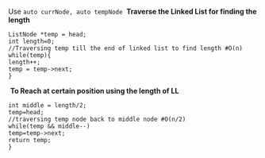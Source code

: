 Use
`auto currNode,
auto tempNode`
​
**Traverse the Linked List for finding the length**
```
ListNode *temp = head;
int length=0;
//Traversing temp till the end of linked list to find length #O(n)
while(temp){
length++;
temp = temp->next;
}
```
​
**To Reach at certain position using the length of LL**
```
int middle = length/2;
temp=head;
//traversing temp node back to middle node #O(n/2)
while(temp && middle--)
temp=temp->next;
return temp;
}
```
​
​
​
​
​
​
​
​
​
​
​
​
​
